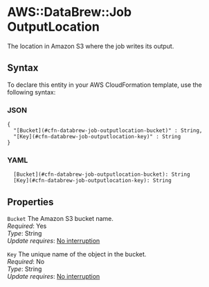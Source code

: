 # AWS::DataBrew::Job OutputLocation<a name="aws-properties-databrew-job-outputlocation"></a>

The location in Amazon S3 where the job writes its output\.

## Syntax<a name="aws-properties-databrew-job-outputlocation-syntax"></a>

To declare this entity in your AWS CloudFormation template, use the following syntax:

### JSON<a name="aws-properties-databrew-job-outputlocation-syntax.json"></a>

```
{
  "[Bucket](#cfn-databrew-job-outputlocation-bucket)" : String,
  "[Key](#cfn-databrew-job-outputlocation-key)" : String
}
```

### YAML<a name="aws-properties-databrew-job-outputlocation-syntax.yaml"></a>

```
  [Bucket](#cfn-databrew-job-outputlocation-bucket): String
  [Key](#cfn-databrew-job-outputlocation-key): String
```

## Properties<a name="aws-properties-databrew-job-outputlocation-properties"></a>

`Bucket`  <a name="cfn-databrew-job-outputlocation-bucket"></a>
The Amazon S3 bucket name\.  
*Required*: Yes  
*Type*: String  
*Update requires*: [No interruption](https://docs.aws.amazon.com/AWSCloudFormation/latest/UserGuide/using-cfn-updating-stacks-update-behaviors.html#update-no-interrupt)

`Key`  <a name="cfn-databrew-job-outputlocation-key"></a>
The unique name of the object in the bucket\.  
*Required*: No  
*Type*: String  
*Update requires*: [No interruption](https://docs.aws.amazon.com/AWSCloudFormation/latest/UserGuide/using-cfn-updating-stacks-update-behaviors.html#update-no-interrupt)